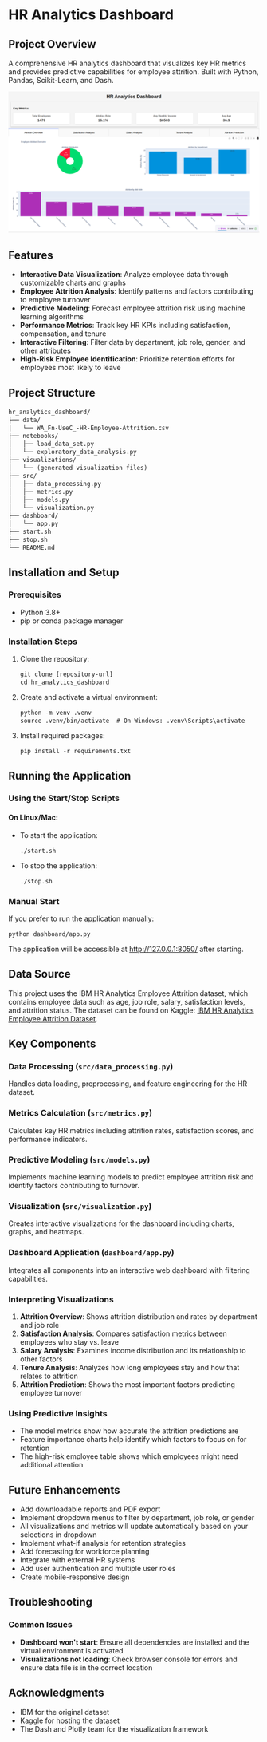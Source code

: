 # HR Analytics Dashboard

## Project Overview

A comprehensive HR analytics dashboard that visualizes key HR metrics and provides predictive capabilities for employee
attrition. Built with Python, Pandas, Scikit-Learn, and Dash.

![Dashboard Screenshot](screenshots/dashboard.png)

## Features

- **Interactive Data Visualization**: Analyze employee data through customizable charts and graphs
- **Employee Attrition Analysis**: Identify patterns and factors contributing to employee turnover
- **Predictive Modeling**: Forecast employee attrition risk using machine learning algorithms
- **Performance Metrics**: Track key HR KPIs including satisfaction, compensation, and tenure
- **Interactive Filtering**: Filter data by department, job role, gender, and other attributes
- **High-Risk Employee Identification**: Prioritize retention efforts for employees most likely to leave

## Project Structure

```
hr_analytics_dashboard/
├── data/
│   └── WA_Fn-UseC_-HR-Employee-Attrition.csv
├── notebooks/
│   ├── load_data_set.py
│   └── exploratory_data_analysis.py
├── visualizations/
│   └── (generated visualization files)
├── src/
│   ├── data_processing.py
│   ├── metrics.py
│   ├── models.py
│   └── visualization.py
├── dashboard/
│   └── app.py
├── start.sh
├── stop.sh
└── README.md
```

## Installation and Setup

### Prerequisites

- Python 3.8+
- pip or conda package manager

### Installation Steps

1. Clone the repository:
   ```
   git clone [repository-url]
   cd hr_analytics_dashboard
   ```

2. Create and activate a virtual environment:
   ```
   python -m venv .venv
   source .venv/bin/activate  # On Windows: .venv\Scripts\activate
   ```

3. Install required packages:
   ```
   pip install -r requirements.txt
   ```

## Running the Application

### Using the Start/Stop Scripts

#### On Linux/Mac:

- To start the application:
  ```
  ./start.sh
  ```
- To stop the application:
  ```
  ./stop.sh
  ```

### Manual Start

If you prefer to run the application manually:

```
python dashboard/app.py
```

The application will be accessible at http://127.0.0.1:8050/ after starting.

## Data Source

This project uses the IBM HR Analytics Employee Attrition dataset, which contains employee data such as age, job role,
salary, satisfaction levels, and attrition status. The dataset can be found on
Kaggle: [IBM HR Analytics Employee Attrition Dataset](https://www.kaggle.com/datasets/pavansubhasht/ibm-hr-analytics-attrition-dataset).

## Key Components

### Data Processing (`src/data_processing.py`)

Handles data loading, preprocessing, and feature engineering for the HR dataset.

### Metrics Calculation (`src/metrics.py`)

Calculates key HR metrics including attrition rates, satisfaction scores, and performance indicators.

### Predictive Modeling (`src/models.py`)

Implements machine learning models to predict employee attrition risk and identify factors contributing to turnover.

### Visualization (`src/visualization.py`)

Creates interactive visualizations for the dashboard including charts, graphs, and heatmaps.

### Dashboard Application (`dashboard/app.py`)

Integrates all components into an interactive web dashboard with filtering capabilities.

### Interpreting Visualizations

1. **Attrition Overview**: Shows attrition distribution and rates by department and job role
2. **Satisfaction Analysis**: Compares satisfaction metrics between employees who stay vs. leave
3. **Salary Analysis**: Examines income distribution and its relationship to other factors
4. **Tenure Analysis**: Analyzes how long employees stay and how that relates to attrition
5. **Attrition Prediction**: Shows the most important factors predicting employee turnover

### Using Predictive Insights

- The model metrics show how accurate the attrition predictions are
- Feature importance charts help identify which factors to focus on for retention
- The high-risk employee table shows which employees might need additional attention

## Future Enhancements

- Add downloadable reports and PDF export
- Implement dropdown menus to filter by department, job role, or gender
- All visualizations and metrics will update automatically based on your selections in dropdown
- Implement what-if analysis for retention strategies
- Add forecasting for workforce planning
- Integrate with external HR systems
- Add user authentication and multiple user roles
- Create mobile-responsive design

## Troubleshooting

### Common Issues

- **Dashboard won't start**: Ensure all dependencies are installed and the virtual environment is activated
- **Visualizations not loading**: Check browser console for errors and ensure data file is in the correct location

## Acknowledgments

- IBM for the original dataset
- Kaggle for hosting the dataset
- The Dash and Plotly team for the visualization framework
